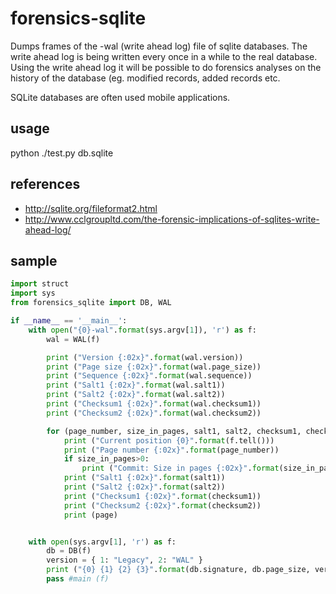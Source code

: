 forensics-sqlite
================

Dumps frames of the -wal (write ahead log) file of sqlite databases. The write ahead log is being written every once in a while to the real database. Using the write ahead log it will be possible to do forensics analyses on the history of the database (eg. modified records, added records etc.

SQLite databases are often used mobile applications. 


## usage
python ./test.py db.sqlite

## references
* http://sqlite.org/fileformat2.html
* http://www.cclgroupltd.com/the-forensic-implications-of-sqlites-write-ahead-log/

## sample
```python
import struct
import sys
from forensics_sqlite import DB, WAL

if __name__ == '__main__':
	with open("{0}-wal".format(sys.argv[1]), 'r') as f:
		wal = WAL(f)

		print ("Version {:02x}".format(wal.version))
		print ("Page size {:02x}".format(wal.page_size))
		print ("Sequence {:02x}".format(wal.sequence))
		print ("Salt1 {:02x}".format(wal.salt1))
		print ("Salt2 {:02x}".format(wal.salt2))
		print ("Checksum1 {:02x}".format(wal.checksum1))
		print ("Checksum2 {:02x}".format(wal.checksum2))

		for (page_number, size_in_pages, salt1, salt2, checksum1, checksum2, page) in wal.frames():
			print ("Current position {0}".format(f.tell()))
			print ("Page number {:02x}".format(page_number))
			if size_in_pages>0:
				print ("Commit: Size in pages {:02x}".format(size_in_pages))
			print ("Salt1 {:02x}".format(salt1))
			print ("Salt2 {:02x}".format(salt2))
			print ("Checksum1 {:02x}".format(checksum1))
			print ("Checksum2 {:02x}".format(checksum2))
			print (page)


	with open(sys.argv[1], 'r') as f:
		db = DB(f)
		version = { 1: "Legacy", 2: "WAL" }
		print ("{0} {1} {2} {3}".format(db.signature, db.page_size, version[db.write_version], version[db.read_version]))
		pass #main (f)
```
